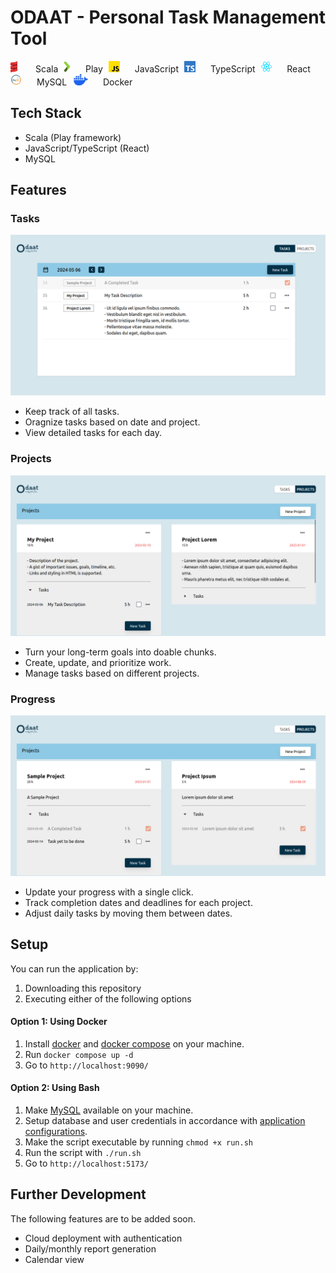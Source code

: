 # ODAAT - Personal Task Management Tool

<div>
    <img style="height:18px; display: inline-block; padding-right: 5px;" src="./readme_images/scala.png" />
    <span style="padding-left: 20px; padding-right: 5px;">Scala</span>
    <img style="height:18px; display: inline-block; " src="./readme_images/play.png" />
    <span style="padding-left: 20px; padding-right: 5px;">Play</span>
    <img style="height:18px; display: inline-block; " src="./readme_images/js.png" />
    <span style="padding-left: 20px; padding-right: 5px;">JavaScript</span>
    <img style="height:18px; display: inline-block; " src="./readme_images/ts.png" />
    <span style="padding-left: 20px; padding-right: 5px;">TypeScript</span>
    <img style="height:18px; display: inline-block; " src="./readme_images/react.png" />
    <span style="padding-left: 20px; padding-right: 5px;">React</span>
    <img style="height:18px; display: inline-block; " src="./readme_images/mysql.png" />
    <span style="padding-left: 20px; padding-right: 5px;">MySQL</span>
    <img style="height:18px; display: inline-block; " src="./readme_images/docker.png" />
    <span style="padding-left: 20px; padding-right: 5px;">Docker</span>
</div>

## Tech Stack
- Scala (Play framework)
- JavaScript/TypeScript (React)
- MySQL

## Features

### Tasks
![Task Page](./readme_images/task.png)
- Keep track of all tasks.
- Oragnize tasks based on date and project.
- View detailed tasks for each day.

### Projects
![Project Page](./readme_images/project.png)
- Turn your long-term goals into doable chunks.
- Create, update, and prioritize work.
- Manage tasks based on different projects.

### Progress
![Progress Page](./readme_images/progress.png)
- Update your progress with a single click.
- Track completion dates and deadlines for each project.
- Adjust daily tasks by moving them between dates.

## Setup
You can run the application by:
1. Downloading this repository
2. Executing either of the following options

#### Option 1: Using Docker
1. Install [docker](https://docs.docker.com/engine/install/) and [docker compose](https://docs.docker.com/compose/install/) on your machine.
2. Run `docker compose up -d`
3. Go to `http://localhost:9090/`

#### Option 2: Using Bash
1. Make [MySQL](https://www.mysql.com/) available on your machine.
2. Setup database and user credentials in accordance with [application configurations](https://github.com/swunoo/odaat/blob/main/server/odaat-server/conf/application.conf).
3. Make the script executable by running `chmod +x run.sh`
4. Run the script with `./run.sh`
3. Go to `http://localhost:5173/`

## Further Development
The following features are to be added soon.
- Cloud deployment with authentication
- Daily/monthly report generation
- Calendar view

